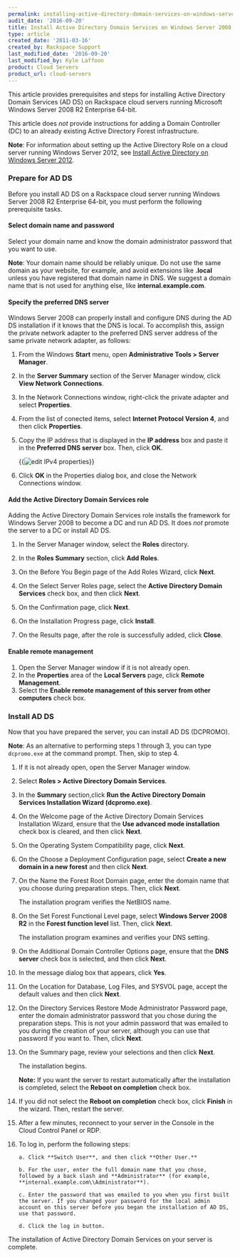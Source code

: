 ```yaml
---
permalink: installing-active-directory-domain-services-on-windows-server-2008-r2-enterprise-64-bit/
audit_date: '2016-09-20'
title: Install Active Directory Domain Services on Windows Server 2008 R2 Enterprise 64-bit
type: article
created_date: '2011-03-16'
created_by: Rackspace Support
last_modified_date: '2016-09-20'
last_modified_by: Kyle Laffoon
product: Cloud Servers
product_url: cloud-servers
---
```


This article provides prerequisites and steps for installing Active
Directory Domain Services (AD DS) on Rackspace cloud servers running Microsoft Windows Server 2008 R2
Enterprise 64-bit.

This article does *not* provide instructions for adding a Domain
Controller (DC) to an already existing Active Directory Forest
infrastructure.

**Note**: For information about setting up the Active Directory Role
on a cloud server running Windows Server 2012, see [Install Active Directory on Windows Server 2012](/support/how-to/installing-active-directory-on-windows-server-2012).

### Prepare for AD DS

Before you install AD DS on a Rackspace cloud server running
Windows Server 2008 R2 Enterprise 64-bit, you must perform the
following prerequisite tasks.

#### Select domain name and password

Select your domain name and know the domain administrator password
that you want to use.

**Note**: Your domain name should be reliably unique.  Do not use the
same domain as your website, for example, and avoid extensions like
**.local** unless you have registered that domain name in DNS. We suggest
a domain name that is not used for anything else, like
**internal.example.com**.

#### Specify the preferred DNS server

Windows Server 2008 can properly install and configure DNS during
the AD DS installation if it knows that the DNS is local. To accomplish
this, assign the private network adapter to the preferred DNS
server address of the same private network adapter, as follows:

1.  From the Windows **Start** menu, open **Administrative
    Tools > Server Manager**.

2.  In the **Server Summary** section of the Server Manager
    window, click **View Network Connections**.

3.  In the Network Connections window, right-click the private
    adapter and select **Properties**.

4.  From the list of conected items, select **Internet Protocol Version 4**,
    and then click **Properties**.

5.  Copy the IP address that is displayed in the **IP address**
    box and paste it in the **Preferred DNS server** box. Then, click
    **OK**.

    {{<image alt="edit IPv4 properties" src="2K8_64R2_ADDS.jpg" title="edit IPv4 properties">}}

6.  Click **OK** in the Properties dialog box, and close the
    Network Connections window.


#### Add the Active Directory Domain Services role

Adding the Active Directory Domain Services role installs the
framework for Windows Server 2008 to become a DC and run AD DS. It does
*not* promote the server to a DC or install AD DS.

1.  In the Server Manager window, select the **Roles** directory.

2.  In the **Roles Summary** section, click **Add Roles**.

3.  On the Before You Begin page of the Add Roles Wizard, click
    **Next**.

4.  On the Select Server Roles page, select the **Active Directory
    Domain Services** check box, and then click **Next**.

5.  On the Confirmation page, click **Next**.

6.  On the Installation Progress page, click **Install**.

7.  On the Results page, after the role is successfully added,
    click **Close**.

#### Enable remote management

1.  Open the Server Manager window if it is not already
    open.
2.  In the **Properties** area of the **Local Servers** page,
    click **Remote Management**.
3.  Select the **Enable remote management of this server from
    other computers** check box.

### Install AD DS

Now that you have prepared the server, you can install AD DS (DCPROMO).

**Note**: As an alternative to performing steps 1
through 3, you can type `dcpromo.exe` at the
command prompt. Then, skip to step 4.

1.  If it is not already open, open the Server Manager
    window.

2.  Select **Roles > Active Directory Domain Services**.

3.  In the **Summary** section,click **Run the Active Directory
    Domain Services Installation Wizard (dcpromo.exe)**.

4.  On the Welcome page of the Active Directory Domain Services
    Installation Wizard, ensure that the **Use advanced mode
    installation** check box is cleared, and then click **Next**.

5.  On the Operating System Compatibility page, click
    **Next**.

6.  On the Choose a Deployment Configuration page, select **Create
    a new domain in a new forest** and then click **Next**.

7.  On the Name the Forest Root Domain page, enter the domain name
    that you choose during preparation steps. Then, click
    **Next**.

    The installation program verifies the NetBIOS name.

8.  On the Set Forest Functional Level page, select **Windows Server 2008
    R2** in the **Forest function level** list. Then, click **Next**.

    The installation program examines and verifies your DNS setting.

9.  On the Additional Domain Controller Options page, ensure that
    the **DNS server** check box is selected, and then click **Next**.

10. In the message dialog box that appears, click
    **Yes**.

11. On the Location for Database, Log Files, and SYSVOL page,
    accept the default values and then click **Next**.

12. On the Directory Services Restore Mode Administrator Password
    page, enter the domain administrator password that you chose during
    the preparation steps. This is not your admin password that was
    emailed to you during the creation of your server, although you can
    use that password if you want to. Then, click **Next**.

13. On the Summary page, review your selections and then click
    **Next**.

    The installation begins.

    **Note:** If you want the server to restart automatically after the
    installation is completed, select the **Reboot on completion** check
    box.

14. If you did not select the **Reboot on completion** check box,
    click **Finish**<span> in the wizard</span>. Then, restart the
    server.

15. After a few minutes, reconnect to your server in the Console in the
    Cloud Control Panel or RDP.

16. To log in, perform the following steps:

        a. Click **Switch User**, and then click **Other User.**

        b. For the user, enter the full domain name that you chose, followed by a back slash and **Administrator** (for example, **internal.example.com\\Administrator**).

        c. Enter the password that was emailed to you when you first built the server. If you changed your password for the local admin account on this server before you began the installation of AD DS, use that password.

        d. Click the log in button.

The installation of Active Directory Domain Services on your server is
complete.
